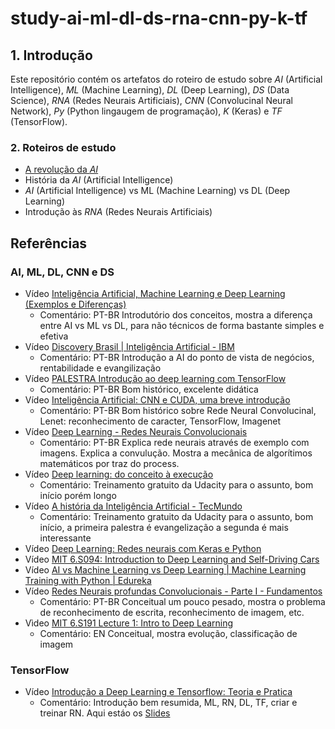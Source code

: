 # study-ai-ml-dl-ds-rna-cnn-py-k-tf

## 1. Introdução ##

Este repositório contém os artefatos do roteiro de estudo sobre  _AI_ (Artificial Intelligence), _ML_ (Machine Learning), _DL_ (Deep Learning), _DS_ (Data Science), _RNA_ (Redes Neurais Artificiais), _CNN_ (Convolucinal Neural Network), _Py_ (Python lingaugem de programação), _K_ (Keras) e _TF_ (TensorFlow).


### 2. Roteiros de estudo ###

* [A revolução da _AI_](./md/README_Revolucao_da_AI.md)
* História da _AI_ (Artificial Intelligence)
* _AI_ (Artificial Intelligence) vs ML (Machine Learning) vs DL (Deep Learning)
* Introdução às _RNA_ (Redes Neurais Artificiais)




## Referências ##

### AI, ML, DL, CNN e DS ###

* Vídeo [Inteligência Artificial, Machine Learning e Deep Learning (Exemplos e Diferenças)](https://www.youtube.com/watch?v=5UYpSE3dQSQ&list=PLORrDfZD1hkE-STpneL0hV3_m2tjv0qAq)
  * Comentário: PT-BR Introdutório dos conceitos, mostra a diferença entre AI vs ML vs DL, para não técnicos de forma bastante simples e efetiva
* Vídeo [Discovery Brasil | Inteligência Artificial - IBM](https://www.youtube.com/watch?v=W95YlM5-iPk&index=9&list=PLORrDfZD1hkE-STpneL0hV3_m2tjv0qAq)
  * Comentário: PT-BR Introdução a AI do ponto de vista de negócios, rentabilidade e evangilização
* Vídeo [PALESTRA Introdução ao deep learning com TensorFlow](https://www.youtube.com/watch?v=OIyR-_EpG48&list=PLORrDfZD1hkE-STpneL0hV3_m2tjv0qAq)
  * Comentário: PT-BR Bom histórico, excelente didática
* Vídeo [Inteligência Artificial: CNN e CUDA, uma breve introdução](https://www.youtube.com/watch?v=j8E_i6-qtbA&index=14&list=PLORrDfZD1hkE-STpneL0hV3_m2tjv0qAq)
  * Comentário: PT-BR Bom histórico sobre Rede Neural Convolucinal, Lenet: reconhecimento de caracter, TensorFlow, Imagenet
* Vídeo [Deep Learning - Redes Neurais Convolucionais](https://www.youtube.com/watch?v=DXnyuUZcAAI&index=10&list=PLORrDfZD1hkE-STpneL0hV3_m2tjv0qAq)
  * Comentário: PT-BR Explica rede neurais através de exemplo com imagens. Explica a convulução. Mostra a mecânica de algorítimos matemáticos por traz do process.
* Vídeo [Deep learning: do conceito à execução](https://www.youtube.com/watch?v=KIvB5LFbA0w&index=13&list=PLORrDfZD1hkE-STpneL0hV3_m2tjv0qAq)
  * Comentário: Treinamento gratuito da Udacity para o assunto, bom início porém longo
* Vídeo [A história da Inteligência Artificial - TecMundo](https://www.youtube.com/watch?v=Lhu8bdmkMCM)
  * Comentário: Treinamento gratuito da Udacity para o assunto, bom início, a primeira palestra é evangelização a segunda é mais interessante
* Vídeo [Deep Learning: Redes neurais com Keras e Python](https://www.youtube.com/watch?v=dQPJZa_-FcU)
* Vídeo [MIT 6.S094: Introduction to Deep Learning and Self-Driving Cars](https://www.youtube.com/watch?v=1L0TKZQcUtA&list=PLORrDfZD1hkE-STpneL0hV3_m2tjv0qAq&t=4810s)
* Vídeo [AI vs Machine Learning vs Deep Learning | Machine Learning Training with Python | Edureka](https://www.youtube.com/watch?v=WSbgixdC9g8&t=352s&list=PLORrDfZD1hkE-STpneL0hV3_m2tjv0qAq)
* Vídeo [Redes Neurais profundas Convolucionais - Parte I - Fundamentos](https://www.youtube.com/watch?v=n4rmrZg1_58&index=11&list=PLORrDfZD1hkE-STpneL0hV3_m2tjv0qAq)
  * Comentário: PT-BR Conceitual um pouco pesado, mostra o problema de reconhecimento de escrita, reconhecimento de imagem, etc.
* Vìdeo [MIT 6.S191 Lecture 1: Intro to Deep Learning](https://www.youtube.com/watch?v=IgSuFYamZas&list=PLORrDfZD1hkE-STpneL0hV3_m2tjv0qAq)
  * Comentário: EN Conceitual, mostra evolução, classificação de imagem


### TensorFlow ###

* Vídeo [Introdução a Deep Learning e Tensorflow: Teoria e Pratica](https://www.youtube.com/watch?v=mAIRkkItPSc&index=17)
  * Comentário: Introdução bem resumida, ML, RN, DL, TF, criar e treinar RN. Aqui estáo os [Slides](https://github.com/GuiUzeda/Webinar-Tensorflow/blob/master/Webinar%20Tensorflow.pdf)
  